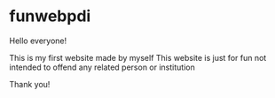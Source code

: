 # funwebpdi

Hello everyone!

This is my first website made by myself
This website is just for fun not intended to offend any related person or institution

Thank you!
